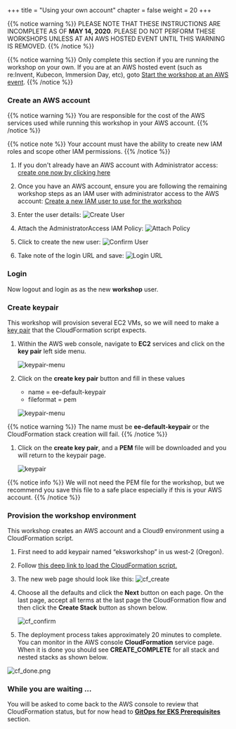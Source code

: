 +++
title = "Using your own account"
chapter = false
weight = 20
+++


{{% notice warning %}}
PLEASE NOTE THAT THESE INSTRUCTIONS ARE INCOMPLETE AS OF **MAY 14, 2020**. PLEASE DO NOT PERFORM THESE WORKSHOPS UNLESS AT AN AWS HOSTED EVENT UNTIL THIS WARNING IS REMOVED.
{{% /notice %}}

{{% notice warning %}}
Only complete this section if you are running the workshop on your own. If you are at an AWS hosted event (such as re:Invent, Kubecon, Immersion Day, etc), goto [Start the workshop at an AWS event](/10_aws_prerequisites/10_aws_event.html).
{{% /notice %}}

### Create an AWS account

{{% notice warning %}}
You are responsible for the cost of the AWS services used while running this workshop in your AWS account.
{{% /notice %}}

{{% notice note %}}
Your account must have the ability to create new IAM roles and scope other IAM permissions.
{{% /notice %}}

1. If you don't already have an AWS account with Administrator access: [create
one now by clicking here](https://aws.amazon.com/getting-started/)

1. Once you have an AWS account, ensure you are following the remaining workshop steps
as an IAM user with administrator access to the AWS account:
[Create a new IAM user to use for the workshop](https://console.aws.amazon.com/iam/home?#/users$new)

1. Enter the user details:
![Create User](/images/iam-1-create-user.png)

1. Attach the AdministratorAccess IAM Policy:
![Attach Policy](/images/iam-2-attach-policy.png)

1. Click to create the new user:
![Confirm User](/images/iam-3-create-user.png)

1. Take note of the login URL and save:
![Login URL](/images/iam-4-save-url.png)

### Login

Now logout and login as as the new **workshop** user.

### Create keypair

This workshop will provision several EC2 VMs, so we will need to make a [key pair](https://docs.aws.amazon.com/AWSEC2/latest/UserGuide/ec2-key-pairs.html) that the CloudFormation script expects. 

1. Within the AWS web console, navigate to **EC2** services and click on the **key pair** left side menu.

    ![keypair-menu](/images/keypair-menu.png)

1. Click on the **create key pair** button and fill in these values

    * name = ee-default-keypair
    * fileformat = pem

    ![keypair-menu](/images/create-keypair.png)

{{% notice warning %}}
The name must be **ee-default-keypair** or the CloudFormation stack creation will fail.
{{% /notice %}}

1. Click on the **create key pair**, and a **PEM** file will be downloaded and you will return to the keypair page. 

    ![keypair](/images/keypair.png)

{{% notice info %}}
We will not need the PEM file for the workshop, but we recommend you save this file to a safe place especially if this is your AWS account.
{{% /notice %}}

### Provision the workshop environment

This workshop creates an AWS account and a Cloud9 environment using a CloudFormation script.

1. First need to add keypair named “eksworkshop” in us west-2 (Oregon).
1. Follow [this deep link to load the CloudFormation script.](https://us-west-2.console.aws.amazon.com/cloudformation/home?region=us-west-2#/stacks/create/template?stackName=ModernizationWorkshop-EKS&templateURL=https://modernization-workshop-bucket.s3-us-west-2.amazonaws.com/cfn/master-stacks/vpc-cloud9-eks-QS-based.yaml)

1. The new web page should look like this:
    ![cf_create](/images/cf_create.png)

1. Choose all the defaults and click the **Next** button on each page. On the last page, accept all terms at the last page the CloudFormation flow and then click the **Create Stack** button as shown below.

    ![cf_confirm](/images/cf_confirm.png)

1. The deployment process takes approximately 20 minutes to complete. You can monitor in the AWS console **CloudFormation** service page. When it is done you should see **CREATE_COMPLETE** for all stack and nested stacks as shown below.

![cf_done.png](/images/cf_done.png)

### While you are waiting ...

You will be asked to come back to the AWS console to review that CloudFormation status, but for now head to [**GitOps for EKS Prerequisites**](/20_weaveworks_prerequisites/) section. 
